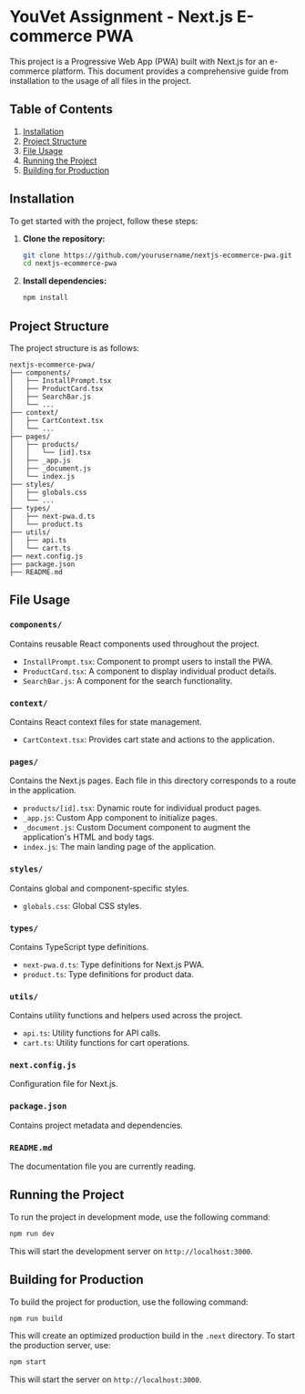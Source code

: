 # YouVet Assignment - Next.js E-commerce PWA

This project is a Progressive Web App (PWA) built with Next.js for an e-commerce platform. This document provides a comprehensive guide from installation to the usage of all files in the project.

## Table of Contents
1. [Installation](#installation)
2. [Project Structure](#project-structure)
3. [File Usage](#file-usage)
4. [Running the Project](#running-the-project)
5. [Building for Production](#building-for-production)

## Installation

To get started with the project, follow these steps:

1. **Clone the repository:**
    ```bash
    git clone https://github.com/yourusername/nextjs-ecommerce-pwa.git
    cd nextjs-ecommerce-pwa
    ```

2. **Install dependencies:**
    ```bash
    npm install
    ```

## Project Structure

The project structure is as follows:

```
nextjs-ecommerce-pwa/
├── components/
│   ├── InstallPrompt.tsx
│   ├── ProductCard.tsx
│   ├── SearchBar.js
│   └── ...
├── context/
│   ├── CartContext.tsx
│   └── ...
├── pages/
│   ├── products/
│   │   └── [id].tsx
│   ├── _app.js
│   ├── _document.js
│   └── index.js
├── styles/
│   ├── globals.css
│   └── ...
├── types/
│   ├── next-pwa.d.ts
│   └── product.ts
├── utils/
│   ├── api.ts
│   └── cart.ts
├── next.config.js
├── package.json
├── README.md
```

## File Usage

### `components/`
Contains reusable React components used throughout the project.

- `InstallPrompt.tsx`: Component to prompt users to install the PWA.
- `ProductCard.tsx`: A component to display individual product details.
- `SearchBar.js`: A component for the search functionality.

### `context/`
Contains React context files for state management.

- `CartContext.tsx`: Provides cart state and actions to the application.

### `pages/`
Contains the Next.js pages. Each file in this directory corresponds to a route in the application.

- `products/[id].tsx`: Dynamic route for individual product pages.
- `_app.js`: Custom App component to initialize pages.
- `_document.js`: Custom Document component to augment the application's HTML and body tags.
- `index.js`: The main landing page of the application.

### `styles/`
Contains global and component-specific styles.

- `globals.css`: Global CSS styles.

### `types/`
Contains TypeScript type definitions.

- `next-pwa.d.ts`: Type definitions for Next.js PWA.
- `product.ts`: Type definitions for product data.

### `utils/`
Contains utility functions and helpers used across the project.

- `api.ts`: Utility functions for API calls.
- `cart.ts`: Utility functions for cart operations.

### `next.config.js`
Configuration file for Next.js.

### `package.json`
Contains project metadata and dependencies.

### `README.md`
The documentation file you are currently reading.

## Running the Project

To run the project in development mode, use the following command:

```bash
npm run dev
```

This will start the development server on `http://localhost:3000`.

## Building for Production

To build the project for production, use the following command:

```bash
npm run build
```

This will create an optimized production build in the `.next` directory. To start the production server, use:

```bash
npm start
```

This will start the server on `http://localhost:3000`.
